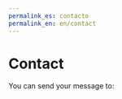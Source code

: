```yaml
---
permalink_es: contacto
permalink_en: en/contact
---
```

<style>
    #backgroundImage {
        background-image: url('assets/img/background_5.jpg');
    }

    #content,
    #content p {
        text-align: center;
    }

    p#emailParagraph {
        margin: 2em 0 3em;
        font-size: 1.25em;
    }

    .email {
        color: #267CB9;
    }
</style>

# Contact

You can send your message to:

<iframe src="mailto:admin@aeapi.es" width="80%" height="600" frameborder="0" marginheight="0" marginwidth="0">Cargando…</iframe>
